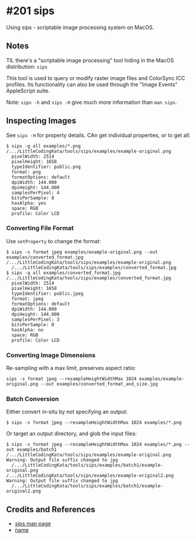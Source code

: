 # #201 sips

Using sips - scriptable image processing system on MacOS.

## Notes

TIL there's a "scriptable image processing" tool hiding in the MacOS distribution: `sips`

This tool is used to query or modify raster image files and ColorSync ICC profiles.
Its functionality can also be used through the "Image Events" AppleScript suite.

Note: `sips -h` and `sips -H` give much more information than `man sips`.

## Inspecting Images

See `sips -H` for property details. CAn get individual properties, or to get all:

```
$ sips -g all examples/*.png
/.../LittleCodingKata/tools/sips/examples/example-original.png
  pixelWidth: 2514
  pixelHeight: 1658
  typeIdentifier: public.png
  format: png
  formatOptions: default
  dpiWidth: 144.000
  dpiHeight: 144.000
  samplesPerPixel: 4
  bitsPerSample: 8
  hasAlpha: yes
  space: RGB
  profile: Color LCD
```

### Converting File Format

Use `setProperty` to change the format:

```
$ sips -s format jpeg examples/example-original.png --out examples/converted_format.jpg
/.../LittleCodingKata/tools/sips/examples/example-original.png
  /.../LittleCodingKata/tools/sips/examples/converted_format.jpg
$ sips -g all examples/converted_format.jpg
/.../LittleCodingKata/tools/sips/examples/converted_format.jpg
  pixelWidth: 2514
  pixelHeight: 1658
  typeIdentifier: public.jpeg
  format: jpeg
  formatOptions: default
  dpiWidth: 144.000
  dpiHeight: 144.000
  samplesPerPixel: 3
  bitsPerSample: 8
  hasAlpha: no
  space: RGB
  profile: Color LCD
```

### Converting Image Dimensions

Re-sampling with a max limit, preserves aspect ratio:

```
sips -s format jpeg --resampleHeightWidthMax 1024 examples/example-original.png --out examples/converted_format_and_size.jpg
```

### Batch Conversion

Either convert in-situ by not specifying an output:

```
$ sips -s format jpeg --resampleHeightWidthMax 1024 examples/*.png
```

Or target an output directory, and glob the input files:

```
$ sips -s format jpeg --resampleHeightWidthMax 1024 examples/*.png --out examples/batch1
/.../LittleCodingKata/tools/sips/examples/example-original.png
Warning: Output file suffix changed to jpg
  /.../LittleCodingKata/tools/sips/examples/batch1/example-original.png
/.../LittleCodingKata/tools/sips/examples/example-original2.png
Warning: Output file suffix changed to jpg
  /.../LittleCodingKata/tools/sips/examples/batch1/example-original2.png
```

## Credits and References

* [sips man page](https://ss64.com/osx/sips.html)
* [name](https://aplawrence.com/foo-mac/image-processing.html)
